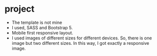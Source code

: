 # project

- The template is not mine
- I used, SASS and Bootstrap 5.
- Mobile first responsive layout.
- I used images of different sizes for different devices. So, there is one image but two different sizes. In this way, I got exactly a responsive image.

